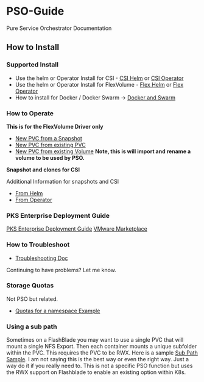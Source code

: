 # PSO-Guide

Pure Service Orchestrator Documentation

## How to Install

### Supported Install

- Use the helm or Operator Install for CSI - [CSI Helm](https://github.com/purestorage/helm-charts/tree/master/pure-csi) or [CSI Operator](https://github.com/purestorage/helm-charts/tree/master/operator-csi-plugin)
- Use the helm or Operator Install for FlexVolume - [Flex Helm](https://github.com/purestorage/helm-charts/tree/master/pure-k8s-plugin) or [Flex Operator](https://github.com/purestorage/helm-charts/tree/master/operator-k8s-plugin)
- How to install for Docker / Docker Swarm -> [Docker and Swarm](docker.md)

### How to Operate

**This is for the FlexVolume Driver only**
- [New PVC from a Snapshot](/Samples/fromsnap.yaml)
- [New PVC from existing PVC](Samples/frompvc.yaml)
- [New PVC from existing Volume](Samples/fromVol.yaml) **Note, this is will import and rename a volume to be used by PSO.**

**Snapshot and clones for CSI**

Additional Information for snapshots and CSI
- [From Helm](https://github.com/purestorage/helm-charts/tree/master/pure-csi#csi-snapshot-and-clone-features-for-kubernetes)
- [From Operator](https://github.com/purestorage/helm-charts/tree/master/operator-csi-plugin#csi-snapshot-and-clone-features-for-kubernetes)

### PKS Enterprise Deployment Guide
[PKS Enterprise Deployment Guide](PureStorage_and_PKS_Enterprise.pdf)
[VMware Marketplace](https://marketplace.vmware.com/vsx/solutions/pure-service-orchestrator-2-5-2?ref=search)


### How to Troubleshoot

- [Troubleshooting Doc](troubleshooting.md)

Continuing to have problems? Let me know.

### Storage Quotas

Not PSO but related.

- [Quotas for a namespace Example](quota-example/quotas.md)

### Using  a sub path

Sometimes on a FlashBlade you may want to use a single PVC that will mount a single NFS Export. Then each container mounts a unique subfolder within the PVC. This requires the PVC to be RWX. Here is a sample [Sub Path Sample](/sub-path/sub-path.md). I am not saying this is the best way or even the right way. Just a way do it if you really need to. This is not a specific PSO function but uses the RWX support on Flashblade to enable an existing option within K8s.
